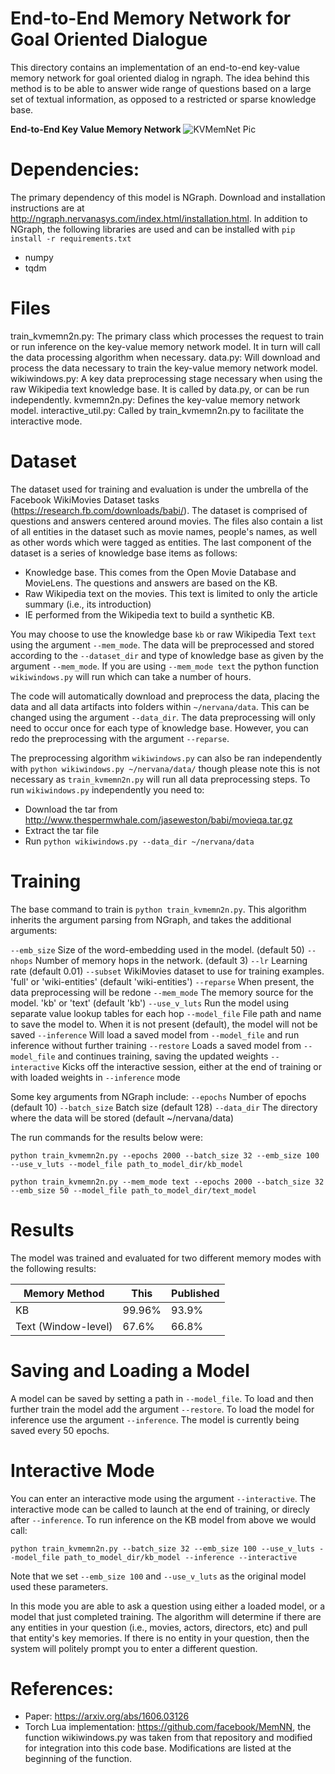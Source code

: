 # End-to-End Memory Network for Goal Oriented Dialogue
This directory contains an implementation of an end-to-end key-value memory network for goal oriented dialog in ngraph.
The idea behind this method is to be able to answer wide range of questions based on a large set of textual information, as opposed to a restricted or sparse knowledge base.

<b>End-to-End Key Value Memory Network</b>
![KVMemNet Pic](https://github.com/siyuanzhao/key-value-memory-networks/blob/master/key_value_mem.png)

# Dependencies:
The primary dependency of this model is NGraph. Download and installation instructions are at http://ngraph.nervanasys.com/index.html/installation.html.
In addition to NGraph, the following libraries are used and can be installed with ```pip install -r requirements.txt```
- numpy
- tqdm

# Files
train_kvmemn2n.py: The primary class which processes the request to train or run inference on the key-value memory network model. It in turn will call the data processing algorithm when necessary.
data.py: Will download and process the data necessary to train the key-value memory network model.
wikiwindows.py: A key data preprocessing stage necessary when using the raw Wikipedia text knowledge base. It is called by data.py, or can be run independently.
kvmemn2n.py: Defines the key-value memory network model.
interactive_util.py: Called by train_kvmemn2n.py to facilitate the interactive mode.


# Dataset
The dataset used for training and evaluation is under the umbrella of the Facebook WikiMovies Dataset tasks (https://research.fb.com/downloads/babi/). The dataset is comprised of questions and answers centered around movies. The files also contain a list of all entities in the dataset such as movie names, people's names, as well as other words which were tagged as entities. The last component of the dataset is a series of knowledge base items as follows:

- Knowledge base. This comes from the Open Movie Database and MovieLens. The questions and answers are based on the KB.
- Raw Wikipedia text on the movies. This text is limited to only the article summary (i.e., its introduction)
- IE performed from the Wikipedia text to build a synthetic KB.

You may choose to use the knowledge base `kb` or raw Wikipedia Text `text` using the argument `--mem_mode`.  The data will be preprocessed and stored according to the `--dataset_dir` and type of knowledge base as given by the argument `--mem_mode`. If you are using `--mem_mode text` the python function `wikiwindows.py` will run which can take a number of hours.  

The code will automatically download and preprocess the data, placing the data and all data artifacts into folders within `~/nervana/data`. This can be changed using the argument `--data_dir`. The data preprocessing will only need to occur once for each type of knowledge base.  However, you can redo the preprocessing with the argument `--reparse`.

The preprocessing algorithm `wikiwindows.py` can also be ran independently with `python wikiwindows.py ~/nervana/data/` though please note this is not necessary as `train_kvmemn2n.py` will run all data preprocessing steps. To run `wikiwindows.py` independently you need to:
- Download the tar from http://www.thespermwhale.com/jaseweston/babi/movieqa.tar.gz
- Extract the tar file
- Run `python wikiwindows.py --data_dir ~/nervana/data`


# Training
The base command to train is `python train_kvmemn2n.py`. This algorithm inherits the argument parsing from NGraph, and takes the additional arguments:

`--emb_size` Size of the word-embedding used in the model. (default 50)
`--nhops` Number of memory hops in the network. (default 3)
`--lr` Learning rate (default 0.01)
`--subset` WikiMovies dataset to use for training examples. 'full' or 'wiki-entities' (default 'wiki-entities')
`--reparse` When present, the data preprocessing will be redone
`--mem_mode` The memory source for the model. 'kb' or 'text' (default 'kb')
`--use_v_luts` Run the model using separate value lookup tables for each hop
`--model_file` File path and name to save the model to. When it is not present (default), the model will not be saved
`--inference` Will load a saved model from `--model_file` and run inference without further training
`--restore` Loads a saved model from `--model_file` and continues training, saving the updated weights
`--interactive` Kicks off the interactive session, either at the end of training or with loaded weights in `--inference` mode

Some key arguments from NGraph include:
`--epochs` Number of epochs (default 10)
`--batch_size` Batch size (default 128)
`--data_dir` The directory where the data will be stored (default ~/nervana/data)

The run commands for the results below were:
```
python train_kvmemn2n.py --epochs 2000 --batch_size 32 --emb_size 100 --use_v_luts --model_file path_to_model_dir/kb_model
```
```
python train_kvmemn2n.py --mem_mode text --epochs 2000 --batch_size 32 --emb_size 50 --model_file path_to_model_dir/text_model
```

# Results

The model was trained and evaluated for two different memory modes with the following results:

| Memory Method | This  | Published |  
|------|--------|-----------|
| KB    | 99.96%   | 93.9%     |
| Text (Window-level)    | 67.6%   | 66.8%     |

# Saving and Loading a Model

A model can be saved by setting a path in `--model_file`.  To load and then further train the model add the argument `--restore`. To load the model for inference use the argument `--inference`. The model is currently being saved every 50 epochs.

# Interactive Mode

You can enter an interactive mode using the argument `--interactive`. The interactive mode can be called to launch at the end of training, or direcly after `--inference`. To run inference on the KB model from above we would call:

```
python train_kvmemn2n.py --batch_size 32 --emb_size 100 --use_v_luts --model_file path_to_model_dir/kb_model --inference --interactive
```
Note that we set `--emb_size 100` and `--use_v_luts` as the original model used these parameters.

In this mode you are able to ask a question using either a loaded model, or a model that just completed training. The algorithm will determine if there are any entities in your question (i.e., movies, actors, directors, etc) and pull that entity's key memories. If there is no entity in your question, then the system will politely prompt you to enter a different question.

# References:
- Paper: https://arxiv.org/abs/1606.03126
- Torch Lua implementation: https://github.com/facebook/MemNN, the function wikiwindows.py was taken from that repository and modified for integration into this code base. Modifications are listed at the beginning of the function.
